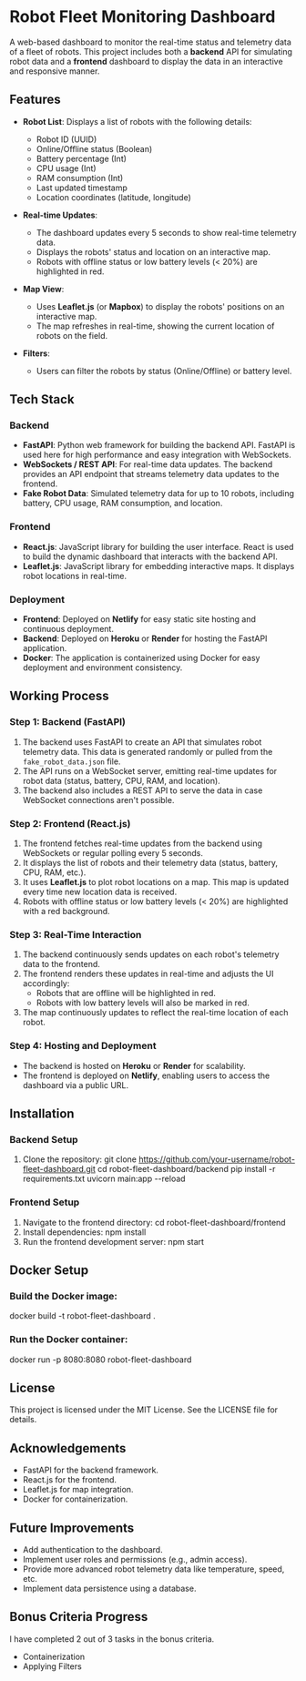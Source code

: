 # Robot Fleet Monitoring Dashboard

A web-based dashboard to monitor the real-time status and telemetry data of a fleet of robots. This project includes both a **backend** API for simulating robot data and a **frontend** dashboard to display the data in an interactive and responsive manner.

## Features

- **Robot List**: Displays a list of robots with the following details:
  - Robot ID (UUID)
  - Online/Offline status (Boolean)
  - Battery percentage (Int)
  - CPU usage (Int)
  - RAM consumption (Int)
  - Last updated timestamp
  - Location coordinates (latitude, longitude)
  
- **Real-time Updates**: 
  - The dashboard updates every 5 seconds to show real-time telemetry data.
  - Displays the robots' status and location on an interactive map.
  - Robots with offline status or low battery levels (< 20%) are highlighted in red.

- **Map View**: 
  - Uses **Leaflet.js** (or **Mapbox**) to display the robots' positions on an interactive map.
  - The map refreshes in real-time, showing the current location of robots on the field.

- **Filters**: 
  - Users can filter the robots by status (Online/Offline) or battery level.

## Tech Stack

### Backend
- **FastAPI**: Python web framework for building the backend API. FastAPI is used here for high performance and easy integration with WebSockets.
- **WebSockets / REST API**: For real-time data updates. The backend provides an API endpoint that streams telemetry data updates to the frontend.
- **Fake Robot Data**: Simulated telemetry data for up to 10 robots, including battery, CPU usage, RAM consumption, and location.

### Frontend
- **React.js**: JavaScript library for building the user interface. React is used to build the dynamic dashboard that interacts with the backend API.
- **Leaflet.js**: JavaScript library for embedding interactive maps. It displays robot locations in real-time.

### Deployment
- **Frontend**: Deployed on **Netlify** for easy static site hosting and continuous deployment.
- **Backend**: Deployed on **Heroku** or **Render** for hosting the FastAPI application.
- **Docker**: The application is containerized using Docker for easy deployment and environment consistency.

## Working Process

### Step 1: Backend (FastAPI)
1. The backend uses FastAPI to create an API that simulates robot telemetry data. This data is generated randomly or pulled from the `fake_robot_data.json` file.
2. The API runs on a WebSocket server, emitting real-time updates for robot data (status, battery, CPU, RAM, and location).
3. The backend also includes a REST API to serve the data in case WebSocket connections aren't possible.

### Step 2: Frontend (React.js)
1. The frontend fetches real-time updates from the backend using WebSockets or regular polling every 5 seconds.
2. It displays the list of robots and their telemetry data (status, battery, CPU, RAM, etc.).
3. It uses **Leaflet.js** to plot robot locations on a map. This map is updated every time new location data is received.
4. Robots with offline status or low battery levels (< 20%) are highlighted with a red background.

### Step 3: Real-Time Interaction
1. The backend continuously sends updates on each robot's telemetry data to the frontend.
2. The frontend renders these updates in real-time and adjusts the UI accordingly:
   - Robots that are offline will be highlighted in red.
   - Robots with low battery levels will also be marked in red.
3. The map continuously updates to reflect the real-time location of each robot.

### Step 4: Hosting and Deployment
- The backend is hosted on **Heroku** or **Render** for scalability.
- The frontend is deployed on **Netlify**, enabling users to access the dashboard via a public URL.

## Installation

### Backend Setup

1. Clone the repository:
   git clone https://github.com/your-username/robot-fleet-dashboard.git
   cd robot-fleet-dashboard/backend
   pip install -r requirements.txt
   uvicorn main:app --reload

### Frontend Setup
1. Navigate to the frontend directory:
  cd robot-fleet-dashboard/frontend
2. Install dependencies:
  npm install
3. Run the frontend development server:
  npm start

## Docker Setup
### Build the Docker image:
docker build -t robot-fleet-dashboard .
### Run the Docker container:
docker run -p 8080:8080 robot-fleet-dashboard

## License
This project is licensed under the MIT License. See the LICENSE file for details.

## Acknowledgements
- FastAPI for the backend framework.
- React.js for the frontend.
- Leaflet.js for map integration.
- Docker for containerization.

## Future Improvements
- Add authentication to the dashboard.
- Implement user roles and permissions (e.g., admin access).
- Provide more advanced robot telemetry data like temperature, speed, etc.
- Implement data persistence using a database.

## Bonus Criteria Progress
I have completed 2 out of 3 tasks in the bonus criteria.
- Containerization
- Applying Filters
